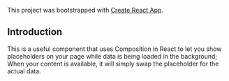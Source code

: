 This project was bootstrapped with [Create React App](https://github.com/facebook/create-react-app).

## Introduction
This is a useful component that uses Composition in React to let you show placeholders on your page while data is being loaded in the background; When your content is available, it will simply swap the placeholder for the actual data. 